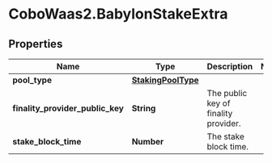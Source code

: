 # CoboWaas2.BabylonStakeExtra

## Properties

Name | Type | Description | Notes
------------ | ------------- | ------------- | -------------
**pool_type** | [**StakingPoolType**](StakingPoolType.md) |  | 
**finality_provider_public_key** | **String** | The public key of finality provider. | 
**stake_block_time** | **Number** | The stake block time. | 



